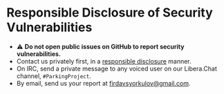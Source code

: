 # Responsible Disclosure of Security Vulnerabilities

- ⚠️ **Do not open public issues on GitHub to report security vulnerabilities.**
- Contact us privately first, in a
  [responsible disclosure](https://en.wikipedia.org/wiki/Responsible_disclosure)
  manner.
- On IRC, send a private message to any voiced user on our Libera.Chat channel,
  `#ParkingProject`.
- By email, send us your report at <firdavsyorkulov@gmail.com>.